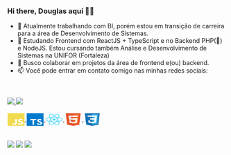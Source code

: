### Hi there, Douglas aqui 🧑‍💻

- 🔭 Atualmente trabalhando com BI, porém estou em transição de carreira para a área de Desenvolvimento de Sistemas.
- 🌱 Estudando Frontend com ReactJS + TypeScript e no Backend PHP(🐘️) e NodeJS. Estou cursando também Análise e Desenvolvimento de Sistemas na UNIFOR (Fortaleza)
- 👯 Busco colaborar em projetos da área de frontend e(ou) backend.   
- 📫 Você pode entrar em contato comigo nas minhas redes sociais:

<br/>
<br/>

 <div>
    <a href="https://github.com/douglas-bernardo">
    <img height="180em" src="https://github-readme-stats.vercel.app/api?username=douglas-bernardo&show_icons=true&theme=dracula&include_all_commits=true&count_private=true"/>
    <img height="180em" src="https://github-readme-stats.vercel.app/api/top-langs/?username=douglas-bernardo&layout=compact&langs_count=7&theme=dracula"/>
  </div>
  <div style="display: inline_block"><br>
    <img align="center" alt="Doug-Js" height="30" width="40" src="https://raw.githubusercontent.com/devicons/devicon/master/icons/javascript/javascript-plain.svg">
    <img align="center" alt="Doug-Ts" height="30" width="40" src="https://raw.githubusercontent.com/devicons/devicon/master/icons/typescript/typescript-plain.svg">
    <img align="center" alt="Doug-React" height="30" width="40" src="https://raw.githubusercontent.com/devicons/devicon/master/icons/react/react-original.svg">
    <img align="center" alt="Doug-HTML" height="30" width="40" src="https://raw.githubusercontent.com/devicons/devicon/master/icons/html5/html5-original.svg">
    <img align="center" alt="Doug-CSS" height="30" width="40" src="https://raw.githubusercontent.com/devicons/devicon/master/icons/css3/css3-original.svg">
</div>
<br/>
<br/>

<div> 
    <a href = "mailto:jkdouglas21@gmail.com"><img src="https://img.shields.io/badge/-Gmail-%23333?style=for-the-badge&logo=gmail&logoColor=white" target="_blank"></a>
    <a href="https://www.linkedin.com/in/douglas-bernardo" target="_blank"><img src="https://img.shields.io/badge/-LinkedIn-%230077B5?style=for-the-badge&logo=linkedin&logoColor=white" target="_blank"></a> 
      <a href="https://twitter.com/jkdouglas21" target="_blank"><img src="https://img.shields.io/badge/Twitter-1DA1F2?style=for-the-badge&logo=twitter&logoColor=white" target="_blank"></a> 
<br/>
<br/>
</div>
